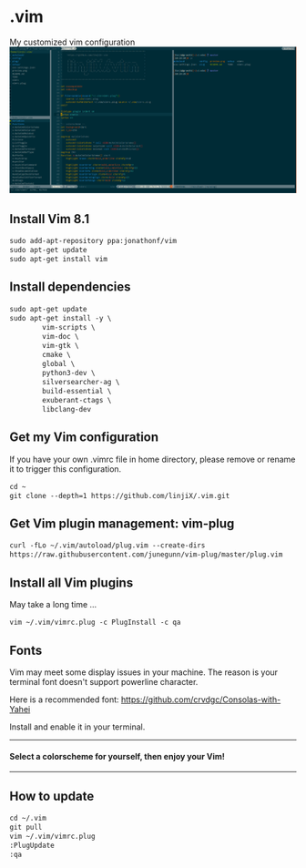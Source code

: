 # .vim
My customized vim configuration
![](preview.png)

## Install Vim 8.1

    sudo add-apt-repository ppa:jonathonf/vim
    sudo apt-get update
    sudo apt-get install vim

## Install dependencies

    sudo apt-get update
    sudo apt-get install -y \
            vim-scripts \
            vim-doc \
            vim-gtk \
            cmake \
            global \
            python3-dev \
            silversearcher-ag \
            build-essential \
            exuberant-ctags \
            libclang-dev

## Get my Vim configuration
If you have your own .vimrc file in home directory,
please remove or rename it to trigger this configuration.

    cd ~
    git clone --depth=1 https://github.com/linjiX/.vim.git

## Get Vim plugin management: vim-plug

    curl -fLo ~/.vim/autoload/plug.vim --create-dirs https://raw.githubusercontent.com/junegunn/vim-plug/master/plug.vim

## Install all Vim plugins
May take a long time ...

    vim ~/.vim/vimrc.plug -c PlugInstall -c qa

## Fonts
Vim may meet some display issues in your machine.
The reason is your terminal font doesn't support powerline character.

Here is a recommended font:
<https://github.com/crvdgc/Consolas-with-Yahei>

Install and enable it in your terminal.

---
#### Select a colorscheme for yourself, then enjoy your Vim!

---

## How to update

    cd ~/.vim
    git pull
    vim ~/.vim/vimrc.plug
    :PlugUpdate
    :qa



